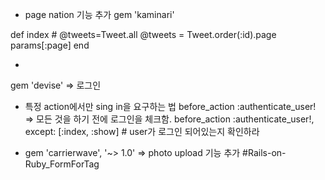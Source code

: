  * page nation 기능 추가
gem 'kaminari'

  def index
    # @tweets=Tweet.all
    @tweets = Tweet.order(:id).page params[:page]
  end

 *
gem 'devise' => 로그인

 * 특정 action에서만 sing in을 요구하는 법
before_action :authenticate_user! => 모든 것을 하기 전에 로그인을 체크함.
before_action :authenticate_user!, except: [:index, :show] # user가 로그인 되어있는지 확인하라


 * gem 'carrierwave', '~> 1.0' => photo upload 기능 추가
#Rails-on-Ruby_FormForTag
